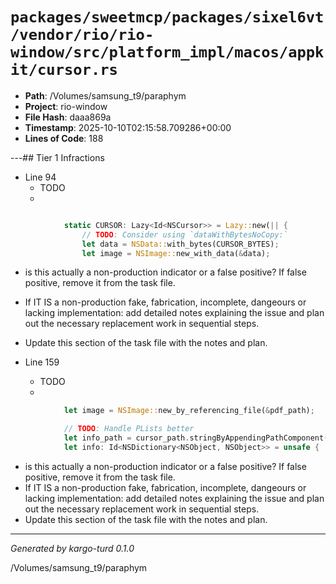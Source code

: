 # `packages/sweetmcp/packages/sixel6vt/vendor/rio/rio-window/src/platform_impl/macos/appkit/cursor.rs`

- **Path**: /Volumes/samsung_t9/paraphym
- **Project**: rio-window
- **File Hash**: daaa869a  
- **Timestamp**: 2025-10-10T02:15:58.709286+00:00  
- **Lines of Code**: 188

---## Tier 1 Infractions 


- Line 94
  - TODO
  - 

```rust

            static CURSOR: Lazy<Id<NSCursor>> = Lazy::new(|| {
                // TODO: Consider using `dataWithBytesNoCopy:`
                let data = NSData::with_bytes(CURSOR_BYTES);
                let image = NSImage::new_with_data(&data);
```

- is this actually a non-production indicator or a false positive? If false positive, remove it from the task file.
- If IT IS a non-production fake, fabrication, incomplete, dangeours or lacking implementation: add detailed notes explaining the issue and plan out the necessary replacement work in sequential steps. 
- Update this section of the task file with the notes and plan.


- Line 159
  - TODO
  - 

```rust
            let image = NSImage::new_by_referencing_file(&pdf_path);

            // TODO: Handle PLists better
            let info_path = cursor_path.stringByAppendingPathComponent(ns_string!("info.plist"));
            let info: Id<NSDictionary<NSObject, NSObject>> = unsafe {
```

- is this actually a non-production indicator or a false positive? If false positive, remove it from the task file.
- If IT IS a non-production fake, fabrication, incomplete, dangeours or lacking implementation: add detailed notes explaining the issue and plan out the necessary replacement work in sequential steps. 
- Update this section of the task file with the notes and plan.

---

*Generated by kargo-turd 0.1.0*

/Volumes/samsung_t9/paraphym